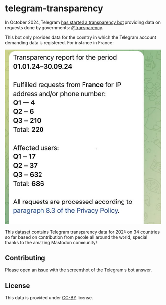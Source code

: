 # telegram-transparency

In October 2024, Telegram [has started a transparency bot](https://www.404media.co/telegram-confirms-it-gave-u-s-user-data-to-the-cops/) providing data on requests done by governments: [@transparency](https://t.me/transparency).

This bot only provides data for the country in which the Telegram account demanding data is registered. For instance in France:

![](fra_2024-10-10.jpg)

This [dataset](dataset.json) contains Telegram transparency data for 2024 on 34 countries so far based on contribution from people all around the world, special thanks to the amazing Mastodon community!

## Contributing

Please open an issue with the screenshot of the Telegram's bot answer.

## License

This data is provided under [CC-BY](https://creativecommons.org/licenses/by/4.0/deed.en) license.


